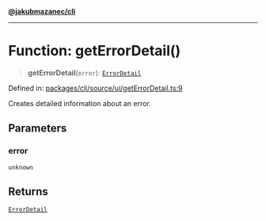 [**@jakubmazanec/cli**](../README.md)

---

# Function: getErrorDetail()

> **getErrorDetail**(`error`): [`ErrorDetail`](../type-aliases/ErrorDetail.md)

Defined in:
[packages/cli/source/ui/getErrorDetail.ts:9](https://github.com/jakubmazanec/tools/blob/dccfe8e5cee218e88ff4db59e4bf460975897c58/packages/cli/source/ui/getErrorDetail.ts#L9)

Creates detailed information about an error.

## Parameters

### error

`unknown`

## Returns

[`ErrorDetail`](../type-aliases/ErrorDetail.md)
